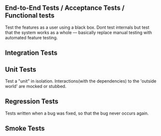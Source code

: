 
## End-to-End Tests / Acceptance Tests / Functional tests
Test the features as a user using a black box. Dont test internals but test that the system works as a whole &mdash; basically replace manual testing with automated feature testing.

## Integration Tests

## Unit Tests
Test a "unit" in isolation. Interactions(with the dependencies) to the 'outside world' are mocked or stubbed. 




## Regression Tests
Tests written when a bug was fixed, so that the bug never occurs again.

## Smoke Tests




